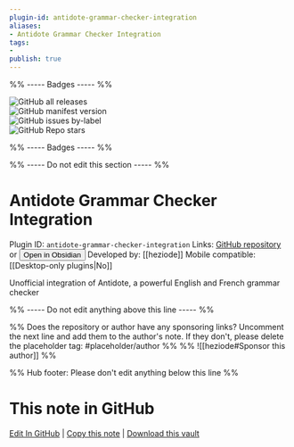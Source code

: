 ```yaml
---
plugin-id: antidote-grammar-checker-integration
aliases:
- Antidote Grammar Checker Integration
tags: 
- 
publish: true
---
```


%% ----- Badges ----- %%

![GitHub all releases](https://img.shields.io/github/downloads/heziode/obsidian-antidote/total?color=573E7A&logo=github&style=for-the-badge)   
![GitHub manifest version](https://img.shields.io/github/manifest-json/v/heziode/obsidian-antidote?color=573E7A&logo=github&style=for-the-badge)   
![GitHub issues by-label](https://img.shields.io/github/issues/heziode/obsidian-antidote/help%20wanted?color=573E7A&logo=github&style=for-the-badge)   
![GitHub Repo stars](https://img.shields.io/github/stars/heziode/obsidian-antidote?color=573E7A&logo=github&style=for-the-badge)

%% ----- Badges ----- %%

%% ----- Do not edit this section ----- %%

# Antidote Grammar Checker Integration

Plugin ID: `antidote-grammar-checker-integration`
Links: [GitHub repository](https://github.com/heziode/obsidian-antidote) or [<button id=HH>Open in Obsidian</button>](obsidian://show-plugin?id=antidote-grammar-checker-integration)
Developed by: [[heziode]]
Mobile compatible: [[Desktop-only plugins|No]]

Unofficial integration of Antidote, a powerful English and French grammar checker

%% ----- Do not edit anything above this line ----- %% 

%% Does the repository or author have any sponsoring links? Uncomment the next line and add them to the author's note. If they don't, please delete the placeholder tag: #placeholder/author %%
%% ![[heziode#Sponsor this author]] %%

%% Hub footer: Please don't edit anything below this line %%

# This note in GitHub

<span class="git-footer">[Edit In GitHub](https://github.dev/obsidian-community/obsidian-hub/blob/main/02%20-%20Community%20Expansions/02.05%20All%20Community%20Expansions/Plugins/antidote-grammar-checker-integration.md "git-hub-edit-note") | [Copy this note](https://raw.githubusercontent.com/obsidian-community/obsidian-hub/main/02%20-%20Community%20Expansions/02.05%20All%20Community%20Expansions/Plugins/antidote-grammar-checker-integration.md "git-hub-copy-note") | [Download this vault](https://github.com/obsidian-community/obsidian-hub/archive/refs/heads/main.zip "git-hub-download-vault") </span>
